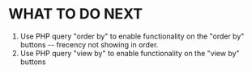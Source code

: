 # WHAT TO DO NEXT

1. Use PHP query "order by" to enable functionality on the "order by" buttons -- frecency not showing in order.
2. Use PHP query "view by" to enable functionality on the "view by" buttons